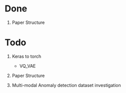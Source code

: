 # Done

1. Paper Structure

# Todo

1. Keras to torch
    - VQ_VAE

2. Paper Structure

3. Multi-modal Anomaly detection dataset investigation
